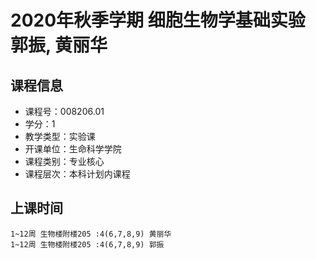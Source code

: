 # 2020年秋季学期 细胞生物学基础实验 郭振, 黄丽华






## 课程信息

- 课程号：008206.01
- 学分：1
- 教学类型：实验课
- 开课单位：生命科学学院
- 课程类别：专业核心
- 课程层次：本科计划内课程

## 上课时间

```
1~12周 生物楼附楼205 :4(6,7,8,9) 黄丽华
1~12周 生物楼附楼205 :4(6,7,8,9) 郭振
```

